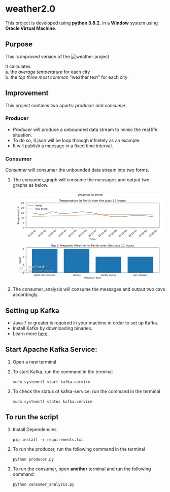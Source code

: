 # weather2.0
This project is developed using **python 3.8.2.** in a **Window** system using **Oracle Virtual Machine**. 

## Purpose
This is improved version of the ![weather project](https://github.com/Jianyin-L/weather)

It calculates  
a. the *average temperature* for each city  
b. the *top three most common* "weather text" for each city 

## Improvement
This project contains two aparts: *producer* and *consumer*.  

### Producer
* *Producer* will produce a unbounded data stream to mimic the real life situation.   
* To do so, 0.json will be loop through infinitely as an example.  
* It will publish a meesage in a fixed time interval.  

### Consumer
*Consumer* will consumer the unbounded data stream into two forms.
1. The consumer_graph will consume the messages and output two graphs as below. 

    ![](https://github.com/Jianyin-L/weather2.0/blob/main/result/weather_in_Perth.gif)  

2. The consumer_analysis will consume the messages and output two csvs accordingly.  

## Setting up Kafka
* Java 7 or greater is required in your machine in order to set up Kafka.   
* Install Kafka by downloading binaries.  
* Learn more [here](https://kafka.apache.org/quickstart).

## Start Apache Kafka Service:

1. Open a new terminal

2. To start Kafka, run the command in the terminal

    `sudo systemctl start kafka.service`  
    
3. To check the status of kafka-service, run the command in the terminal

    `sudo systemctl status kafka.service`  


## To run the script
1. Install Dependencies

    `pip install -r requirements.txt`

2. To run the producer, run the following command in the terminal

    `python producer.py` 
    
3. To run the consumer, open **another** terminal and run the following command

    `python consumer_analysis.py` 
